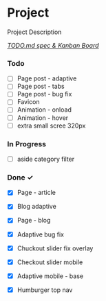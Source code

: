 # Project

Project Description

<em>[TODO.md spec & Kanban Board](https://bit.ly/3fCwKfM)</em>

### Todo

- [ ] Page post - adaptive  
- [ ] Page post - tabs  
- [ ] Page post - bug fix  
- [ ] Favicon  
- [ ] Animation - onload  
- [ ] Animation - hover  
- [ ] extra small scree 320px  

### In Progress

- [ ] aside category filter  

### Done ✓

- [x] Page - article  
- [x] Blog adaptive  
- [x] Page - blog  
- [x] Adaptive bug fix  
- [x] Chuckout slider fix overlay  
- [x] Checkout slider mobile  
- [x] Adaptive mobile - base  
- [x] Humburger top nav  

